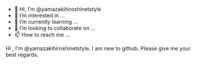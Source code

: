 - 👋 Hi, I’m @yamazakihiroshinetstyle
- 👀 I’m interested in ...
- 🌱 I’m currently learning ...
- 💞️ I’m looking to collaborate on ...
- 📫 How to reach me ...

<!---
yamazakihiroshinetstyle/yamazakihiroshinetstyle is a ✨ special ✨ repository because its `README.md` (this file) appears on your GitHub profile.
You can click the Preview link to take a look at your changes.
--->
Hi , I'm @yamazakihiroshinetstyle.
I am new to github.
Please give me your best regards.
